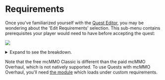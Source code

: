 # Requirements

Once you've familiarized yourself with the [Quest Editor](../setup/quests-editor.md), you may be wondering about the 'Edit Requirements' selection. This sub-menu contains prerequisites your player would need to have before accepting the quest:

![](https://camo.githubusercontent.com/baf95d939116ee0410d58caf993de3e9d0e5777a376286697779d13ceb910001/68747470733a2f2f692e696d6775722e636f6d2f524f51666e38712e706e67)

<details>

<summary>Expand to see the breakdown.</summary>

1. Money needed through [Vault](https://pikamug.gitbook.io/quests/beginner/dependencies#vault)
2. Points needed
3. Material needed
4. Player permission needed
5. Quest which must be taken before this one
6. Quest which prevents this one from being taken
7. [mcMMO Classic](https://pikamug.gitbook.io/quests/beginner/dependencies#mcmmo-classic) experience levels needed
8. [Heroes](https://pikamug.gitbook.io/quests/beginner/dependencies#heroes) experience levels needed
9. Requirements from a [Quests module](../casual/modules.md)
10. Override message shown to the player describing their requirements

</details>

Note that the free mcMMO Classic is different than the paid mcMMO Overhaul, which is not natively supported. To use Quests with mcMMO Overhaul, you'll need [the module](https://pikamug.gitbook.io/quests/casual/modules#mcmmo-overhaul) which loads under custom requirements.
